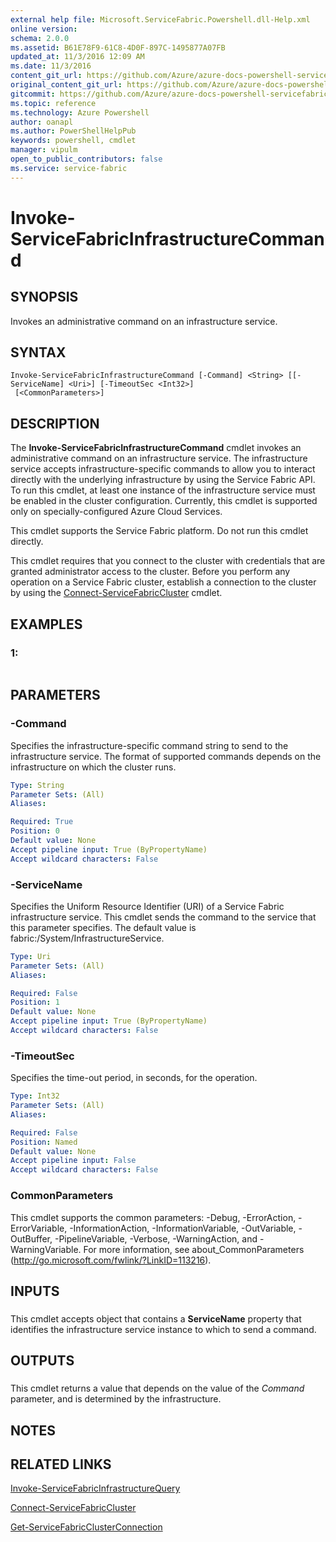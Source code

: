 ```yaml
---
external help file: Microsoft.ServiceFabric.Powershell.dll-Help.xml
online version:
schema: 2.0.0
ms.assetid: B61E78F9-61C8-4D0F-897C-1495877A07FB
updated_at: 11/3/2016 12:09 AM
ms.date: 11/3/2016
content_git_url: https://github.com/Azure/azure-docs-powershell-servicefabric/blob/master/Service-Fabric-cmdlets/ServiceFabric/vlatest/Invoke-ServiceFabricInfrastructureCommand.md
original_content_git_url: https://github.com/Azure/azure-docs-powershell-servicefabric/blob/master/Service-Fabric-cmdlets/ServiceFabric/vlatest/Invoke-ServiceFabricInfrastructureCommand.md
gitcommit: https://github.com/Azure/azure-docs-powershell-servicefabric/blob/1ee1eb862e0b78a20a656aad5e958efd0f11f85c/Service-Fabric-cmdlets/ServiceFabric/vlatest/Invoke-ServiceFabricInfrastructureCommand.md
ms.topic: reference
ms.technology: Azure Powershell
author: oanapl
ms.author: PowerShellHelpPub
keywords: powershell, cmdlet
manager: vipulm
open_to_public_contributors: false
ms.service: service-fabric
---
```


# Invoke-ServiceFabricInfrastructureCommand

## SYNOPSIS
Invokes an administrative command on an infrastructure service.

## SYNTAX

```
Invoke-ServiceFabricInfrastructureCommand [-Command] <String> [[-ServiceName] <Uri>] [-TimeoutSec <Int32>]
 [<CommonParameters>]
```

## DESCRIPTION
The **Invoke-ServiceFabricInfrastructureCommand** cmdlet invokes an administrative command on an infrastructure service.
The infrastructure service accepts infrastructure-specific commands to allow you to interact directly with the underlying infrastructure by using the Service Fabric API.
To run this cmdlet, at least one instance of the infrastructure service must be enabled in the cluster configuration.
Currently, this cmdlet is supported only on specially-configured Azure Cloud Services.

This cmdlet supports the Service Fabric platform.
Do not run this cmdlet directly.

This cmdlet requires that you connect to the cluster with credentials that are granted administrator access to the cluster.
Before you perform any operation on a Service Fabric cluster, establish a connection to the cluster by using the [Connect-ServiceFabricCluster](./Connect-ServiceFabricCluster.md) cmdlet.

## EXAMPLES

### 1:
```

```

## PARAMETERS

### -Command
Specifies the infrastructure-specific command string to send to the infrastructure service.
The format of supported commands depends on the infrastructure on which the cluster runs.

```yaml
Type: String
Parameter Sets: (All)
Aliases:

Required: True
Position: 0
Default value: None
Accept pipeline input: True (ByPropertyName)
Accept wildcard characters: False
```

### -ServiceName
Specifies the Uniform Resource Identifier (URI) of a Service Fabric infrastructure service.
This cmdlet sends the command to the service that this parameter specifies.
The default value is fabric:/System/InfrastructureService.

```yaml
Type: Uri
Parameter Sets: (All)
Aliases:

Required: False
Position: 1
Default value: None
Accept pipeline input: True (ByPropertyName)
Accept wildcard characters: False
```

### -TimeoutSec
Specifies the time-out period, in seconds, for the operation.

```yaml
Type: Int32
Parameter Sets: (All)
Aliases:

Required: False
Position: Named
Default value: None
Accept pipeline input: False
Accept wildcard characters: False
```

### CommonParameters
This cmdlet supports the common parameters: -Debug, -ErrorAction, -ErrorVariable, -InformationAction, -InformationVariable, -OutVariable, -OutBuffer, -PipelineVariable, -Verbose, -WarningAction, and -WarningVariable. For more information, see about_CommonParameters (http://go.microsoft.com/fwlink/?LinkID=113216).

## INPUTS

###  
This cmdlet accepts object that contains a **ServiceName** property that identifies the infrastructure service instance to which to send a command.

## OUTPUTS

###  
This cmdlet returns a value that depends on the value of the *Command* parameter, and is determined by the infrastructure.

## NOTES

## RELATED LINKS

[Invoke-ServiceFabricInfrastructureQuery](xref:ServiceFabric/vlatest/Invoke-ServiceFabricInfrastructureQuery.md)

[Connect-ServiceFabricCluster](xref:ServiceFabric/vlatest/Connect-ServiceFabricCluster.md)

[Get-ServiceFabricClusterConnection](xref:ServiceFabric/vlatest/Get-ServiceFabricClusterConnection.md)
